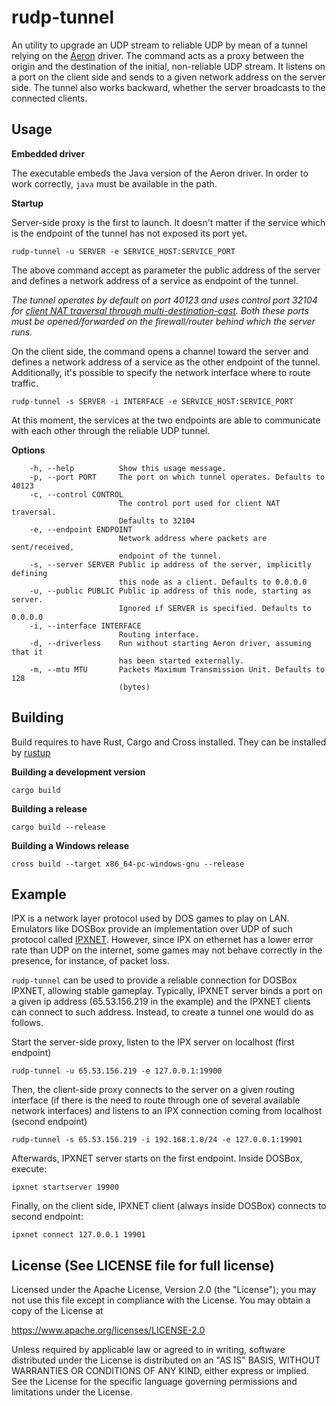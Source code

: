 rudp-tunnel
===========

An utility to upgrade an UDP stream to reliable UDP by mean of a tunnel relying on the [Aeron](https://github.com/real-logic/aeron) driver.
The command acts as a proxy between the origin and the destination of the initial, non-reliable UDP stream.
It listens on a port on the client side and sends to a given network address on the server side.
The tunnel also works backward, whether the server broadcasts to the connected clients.

Usage
-----

**Embedded driver**

The executable embeds the Java version of the Aeron driver. In order to work correctly, `java` must be available in the path.

**Startup**

Server-side proxy is the first to launch. It doesn't matter if the service which is the endpoint of the tunnel has not exposed its port yet.

    rudp-tunnel -u SERVER -e SERVICE_HOST:SERVICE_PORT

The above command accept as parameter the public address of the server and defines a network address of a service 
as endpoint of the tunnel.

*The tunnel operates by default on port 40123 and uses control port 32104 for [client NAT traversal through multi-destination-cast](http://www.io7m.com/documents/aeron-guide/#weak_nat).
Both these ports must be opened/forwarded on the firewall/router behind which the server runs.*

On the client side, the command opens a channel toward the server and defines a network address of a service 
as the other endpoint of the tunnel.
Additionally, it's possible to specify the network interface where to route traffic.

    rudp-tunnel -s SERVER -i INTERFACE -e SERVICE_HOST:SERVICE_PORT 

At this moment, the services at the two endpoints are able to communicate with each other through the reliable UDP tunnel.


**Options**

        -h, --help          Show this usage message.
        -p, --port PORT     The port on which tunnel operates. Defaults to 40123
        -c, --control CONTROL
                            The control port used for client NAT traversal.
                            Defaults to 32104
        -e, --endpoint ENDPOINT
                            Network address where packets are sent/received,
                            endpoint of the tunnel.
        -s, --server SERVER Public ip address of the server, implicitly defining
                            this node as a client. Defaults to 0.0.0.0
        -u, --public PUBLIC Public ip address of this node, starting as server.
                            Ignored if SERVER is specified. Defaults to 0.0.0.0
        -i, --interface INTERFACE
                            Routing interface.
        -d, --driverless    Run without starting Aeron driver, assuming that it
                            has been started externally.
        -m, --mtu MTU       Packets Maximum Transmission Unit. Defaults to 128
                            (bytes)


Building
--------

Build requires to have Rust, Cargo and Cross installed. They can be installed by [rustup](https://rustup.rs/)

**Building a development version**

    cargo build

**Building a release**

    cargo build --release

**Building a Windows release**

    cross build --target x86_64-pc-windows-gnu --release


Example
-------

IPX is a network layer protocol used by DOS games to play on LAN.
Emulators like DOSBox provide an implementation over UDP of such protocol called [IPXNET](https://www.dosbox.com/wiki/Connectivity#IPX_emulation). 
However, since IPX on ethernet has a lower error rate than UDP on the internet, 
some games may not behave correctly in the presence, for instance, of packet loss.

`rudp-tunnel` can be used to provide a reliable connection for DOSBox IPXNET, allowing stable gameplay.
Typically, IPXNET server binds a port on a given ip address (65.53.156.219 in the example) and 
the IPXNET clients can connect to such address.
Instead, to create a tunnel one would do as follows.

Start the server-side proxy, listen to the IPX server on localhost (first endpoint)

    rudp-tunnel -u 65.53.156.219 -e 127.0.0.1:19900

Then, the client-side proxy connects to the server on a given routing interface (if there is the need to route through one of several available network interfaces) 
and listens to an IPX connection coming from localhost (second endpoint)  
 
    rudp-tunnel -s 65.53.156.219 -i 192.168.1.0/24 -e 127.0.0.1:19901
 
Afterwards, IPXNET server starts on the first endpoint. Inside DOSBox, execute:

    ipxnet startserver 19900

Finally, on the client side, IPXNET client (always inside DOSBox) connects to second endpoint:

    ipxnet connect 127.0.0.1 19901

License (See LICENSE file for full license)
-------------------------------------------

Licensed under the Apache License, Version 2.0 (the "License"); you may not use this file except in compliance with the License. You may obtain a copy of the License at

https://www.apache.org/licenses/LICENSE-2.0

Unless required by applicable law or agreed to in writing, software distributed under the License is distributed on an "AS IS" BASIS, WITHOUT WARRANTIES OR CONDITIONS OF ANY KIND, either express or implied. See the License for the specific language governing permissions and limitations under the License.